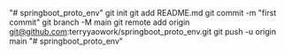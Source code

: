 "# springboot_proto_env"  git init git add README.md git commit -m "first commit" git branch -M main git remote add origin git@github.com:terryyaowork/springboot_proto_env.git git push -u origin main
"# springboot_proto_env" 
